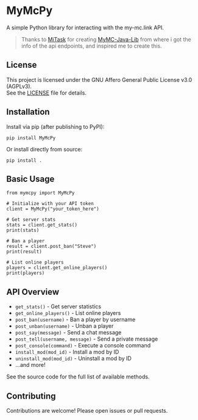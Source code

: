 # MyMcPy

A simple Python library for interacting with the my-mc.link API.

> Thanks to [MiTask](https://github.com/MrMasrozYTLIVE) for creating [MyMC-Java-Lib](https://github.com/MrMasrozYTLIVE/MyMC-Java-Lib) from where i got the info of the api endpoints, and inspired me to create this.

## License

This project is licensed under the GNU Affero General Public License v3.0 (AGPLv3).  
See the [LICENSE](LICENSE) file for details.

## Installation

Install via pip (after publishing to PyPI):

```
pip install MyMcPy
```

Or install directly from source:

```
pip install .
```

## Basic Usage

```
from mymcpy import MyMcPy

# Initialize with your API token
client = MyMcPy("your_token_here")

# Get server stats
stats = client.get_stats()
print(stats)

# Ban a player
result = client.post_ban("Steve")
print(result)

# List online players
players = client.get_online_players()
print(players)
```

## API Overview

- `get_stats()` - Get server statistics
- `get_online_players()` - List online players
- `post_ban(username)` - Ban a player by username
- `post_unban(username)` - Unban a player
- `post_say(message)` - Send a chat message
- `post_tell(username, message)` - Send a private message
- `post_console(command)` - Execute a console command
- `install_mod(mod_id)` - Install a mod by ID
- `uninstall_mod(mod_id)` - Uninstall a mod by ID
- ...and more!

See the source code for the full list of available methods.

## Contributing

Contributions are welcome! Please open issues or pull requests.

